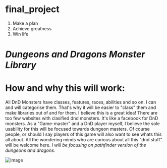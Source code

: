 # final_project

1. Make a plan
2. Achieve greatness
3. Win life

# <h1><b><i>Dungeons and Dragons Monster Library</i></b></h1>


# How and why this will work:
All DnD Monsters have classes, features, races, abilities and so on. I can and will categorise them. That's why it will be easier to "class" them and make libraries out of and for them. I believe this is a great idea! There are too few websites with clasified dnd monsters. It's like a facebook for DnD monsters. As a "Game-master" and a DnD player myself, I believe the sole usability for this will be focused towards dungeon masters. Of course people, or should I say players of this game will also want to see whats this all about. All the wondering minds who are curious about all this "dnd stuff" will be welcome here. <i>I will be focusing on pathfinder version of the dungeons and dragons.</i>

![image](https://user-images.githubusercontent.com/66268230/205643433-3db38517-a15a-4b26-83f9-42c2480c7b1f.png)
